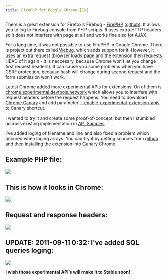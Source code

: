 ```yaml
---
title: FirePHP for Google Chrome [EN]
---
```


There is a great extension for Firefox’s Firebug - [FirePHP](http://www.firephp.org/) ([github](https://github.com/firephp/firephp)). It allows you to log to Firebug console from PHP scripts. It uses extra HTTP headers so it does not interfere with page at all and works fine also for AJAX.

For a long time, it was not possible to use FirePHP in Google Chrome. There is project out there called [Webug](https://github.com/fedosov/webug), which adds support for it. However, it uses an extra request (browser loads page and the extension then requests HEAD of it again - it is neccesary, because Chrome won’t let you change first request headers). It can cause you some problems when you have CSRF protection, because hash will change during second request and the form submission won’t work.

<!--more-->

Latest Chrome added more experimental APIs for extensions. On of them is [chrome.experimental.devtools.network](http://code.google.com/chrome/extensions/trunk/experimental.devtools.network.html) which allows you to interfere with request headers before the request happens. You need to download [Chrome Canary](https://www.google.com/intl/en/chrome/browser/canary.html) and add parameter [--enable-experimental-extension-apis](http://code.google.com/chrome/extensions/experimental.html#using) to Canary shortcut.

I wanted to try it and create some proof-of-concept, but then I stumbled accross existing implementation in [API Samples](http://code.google.com/chrome/extensions/trunk/samples.html#4efa12eaaa442b6b7c880e7a38ceeb0cff7e8b77).

I’ve added loging of filename and line and also fixed a problem which occured when loging arrays. You can try it by getting sources from [github](https://github.com/mhujer/chrome-firephp) and then [installing the extension](http://code.google.com/chrome/extensions/getstarted.html#load-ext) into Canary Chrome.

Example PHP file:
-----------------
[![](/data/2011/2011-09-10-firephp-for-google-chrome/code.png)](https://gist.github.com/mhujer/1208179)

This is how it looks in Chrome:
-------------------------------
![](/data/2011/2011-09-10-firephp-for-google-chrome/console_log.png)


Request and response headers:
-----------------------------
![](/data/2011/2011-09-10-firephp-for-google-chrome/log_headers.png)

UPDATE: 2011-09-11 0:32: I've added SQL queries loging:
-------------------------------------------------------
![](/data/2011/2011-09-10-firephp-for-google-chrome/sql-queries-loging.png)


**I wish those experimental API’s will make it to Stable soon!**
